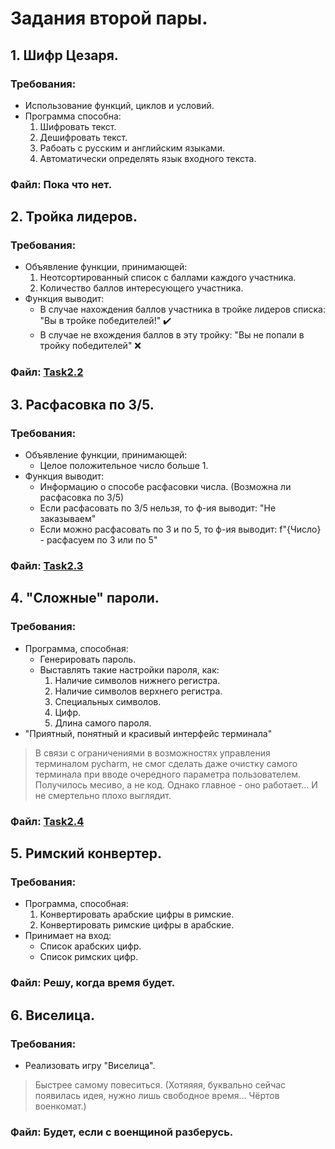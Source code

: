 # Задания второй пары.
## 1. Шифр Цезаря.
### Требования:
- Использование функций, циклов и условий.
- Программа способна:
  1. Шифровать текст.
  2. Дешифровать текст.
  3. Рабоать с русским и английским языками.
  4. Автоматически определять язык входного текста.
### Файл: Пока что нет.

## 2. Тройка лидеров.
### Требования:
- Объявление функции, принимающей:
  1. Неотсортированный список с баллами каждого участника.
  2. Количество баллов интересующего участника.
- Функция выводит:
  - В случае нахождения баллов участника в тройке лидеров списка:
"Вы в тройке победителей!" ✔️
  - В случае не вхождения баллов в эту тройку:
"Вы не попали в тройку победителей" :x:

### Файл: [Task2.2](https://github.com/BozakGAD/A_bit_of_prog_1_sem/blob/main/source/2_pair/Task2.2.py)

## 3. Расфасовка по 3/5.
### Требования:
- Объявление функции, принимающей:
  - Целое положительное число больше 1.
- Функция выводит:
  - Информацию о способе расфасовки числа. (Возможна ли расфасовка по 3/5)
  - Если расфасовать по 3/5 нельзя, то ф-ия выводит: "Не заказываем"
  - Если можно расфасовать по 3 и по 5, то ф-ия выводит: f"{Число} - расфасуем по 3 или по 5"

### Файл: [Task2.3](https://github.com/BozakGAD/A_bit_of_prog_1_sem/blob/main/source/2_pair/Task2.3.py)
## 4. "Сложные" пароли.
### Требования:
- Программа, способная:
  - Генерировать пароль.
  - Выставлять такие настройки пароля, как:
    1. Наличие символов нижнего регистра.
    2. Наличие символов верхнего регистра.
    3. Специальных символов.
    4. Цифр.
    5. Длина самого пароля.
- "Приятный, понятный и красивый интерфейс терминала"
> В связи с ограничениями в возможностях управления терминалом pycharm, не смог сделать даже очистку самого терминала при вводе очередного параметра пользователем. Получилось месиво, а не код. Однако главное - оно работает... И не смертельно плохо выглядит.

### Файл: [Task2.4](https://github.com/BozakGAD/A_bit_of_prog_1_sem/blob/main/source/2_pair/Task2.4.py)
## 5. Римский конвертер.
### Требования:
- Программа, способная:
  1. Конвертировать арабские цифры в римские.
  2. Конвертировать римские цифры в арабские.
- Принимает на вход:
  - Список арабских цифр.
  - Список римских цифр.

### Файл: Решу, когда время будет.
## 6. Виселица.
### Требования:
- Реализовать игру "Виселица".
> Быстрее самому повеситься. (Хотяяяя, буквально сейчас появилась идея, нужно лишь свободное время... Чёртов военкомат.)

### Файл: Будет, если с военщиной разберусь.
